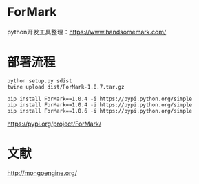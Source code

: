 # ForMark
python开发工具整理：https://www.handsomemark.com/


# 部署流程

```
python setup.py sdist 
twine upload dist/ForMark-1.0.7.tar.gz

pip install ForMark==1.0.4 -i https://pypi.python.org/simple
pip install ForMark==1.0.4 -i https://pypi.python.org/simple
pip install ForMark==1.0.6 -i https://pypi.python.org/simple
```

https://pypi.org/project/ForMark/

# 文献
http://mongoengine.org/


